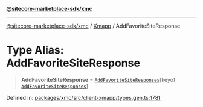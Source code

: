 [**@sitecore-marketplace-sdk/xmc**](../../../../README.md)

***

[@sitecore-marketplace-sdk/xmc](../../../../README.md) / [Xmapp](../README.md) / AddFavoriteSiteResponse

# Type Alias: AddFavoriteSiteResponse

> **AddFavoriteSiteResponse** = [`AddFavoriteSiteResponses`](AddFavoriteSiteResponses.md)\[keyof [`AddFavoriteSiteResponses`](AddFavoriteSiteResponses.md)\]

Defined in: [packages/xmc/src/client-xmapp/types.gen.ts:1781](https://github.com/Sitecore/marketplace-sdk/blob/main/packages/xmc/src/client-xmapp/types.gen.ts#L1781)
